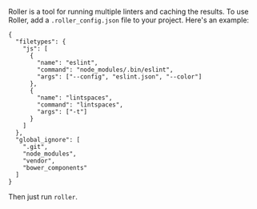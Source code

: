 Roller is a tool for running multiple linters and caching the results. To use Roller, add a `.roller_config.json` file to your project. Here's an example:

    {
      "filetypes": {
        "js": [
          {
            "name": "eslint",
            "command": "node_modules/.bin/eslint",
            "args": ["--config", "eslint.json", "--color"]
          },
          {
            "name": "lintspaces",
            "command": "lintspaces",
            "args": ["-t"]
          }
        ]
      },
      "global_ignore": [
        ".git",
        "node_modules",
        "vendor",
        "bower_components"
      ]
    }

Then just run `roller`.
